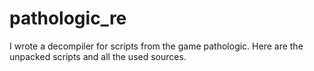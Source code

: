 # pathologic_re
I wrote a decompiler for scripts from the game pathologic. Here are the unpacked scripts and all the used sources.